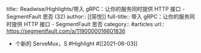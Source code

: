 title:: Readwise/Highlights/带入 gRPC：让你的服务同时提供 HTTP 接口 - SegmentFault 思否 (32)
author:: [[简悦]]
full-title:: 带入 gRPC：让你的服务同时提供 HTTP 接口 - SegmentFault 思否
category:: #articles
url:: https://segmentfault.com/a/1190000016601836

- 个新的 ServeMux，S #Highlight #[[2021-06-03]]